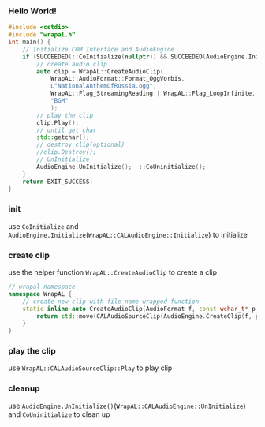 ### Hello World!

```cpp
#include <cstdio>
#include "wrapal.h"
int main() {
    // Initialize COM Interface and AudioEngine
    if (SUCCEEDED(::CoInitialize(nullptr)) && SUCCEEDED(AudioEngine.Initialize())) {
        // create audio clip
        auto clip = WrapAL::CreateAudioClip(
            WrapAL::AudioFormat::Format_OggVorbis,
            L"NationalAnthemOfRussia.ogg",
            WrapAL::Flag_StreamingReading | WrapAL::Flag_LoopInfinite,
            "BGM"
            );
        // play the clip
        clip.Play();
        // until get char
        std::getchar();
        // destroy clip(optional)
        //clip.Destroy();
        // UnInitialize
        AudioEngine.UnInitialize();  ::CoUninitialize();
    }
    return EXIT_SUCCESS;
}
```

### init
use `CoInitialize` and `AudioEngine.Initialize`(`WrapAL::CALAudioEngine::Initialize`) to initialize

### create clip
use the helper function `WrapAL::CreateAudioClip` to create a clip
```cpp
// wrapal namespace
namespace WrapAL {
    // create new clip with file name wrapped function
    static inline auto CreateAudioClip(AudioFormat f, const wchar_t* p, AudioClipFlag flags = Flag_None, const char* group = "BGM") noexcept {
        return std::move(CALAudioSourceClip(AudioEngine.CreateClip(f, p, flags, group)));
    }
}
```

### play the clip
use `WrapAL::CALAudioSourceClip::Play` to play clip

### cleanup
use `AudioEngine.UnInitialize()`(`WrapAL::CALAudioEngine::UnInitialize`) and `CoUninitialize` to clean up